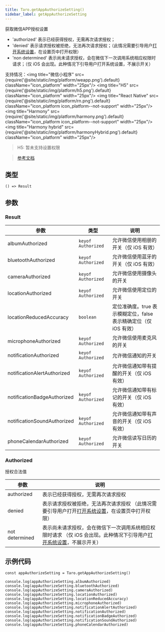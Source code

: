 ```yaml
---
title: Taro.getAppAuthorizeSetting()
sidebar_label: getAppAuthorizeSetting
---
```


获取微信APP授权设置

- 'authorized' 表示已经获得授权，无需再次请求授权；
- 'denied' 表示请求授权被拒绝，无法再次请求授权；（此情况需要引导用户[打开系统设置](https://developers.weixin.qq.com/miniprogram/dev/api/base/system/wx.openAppAuthorizeSetting.html)，在设置页中打开权限）
- 'non determined' 表示尚未请求授权，会在微信下一次调用系统相应权限时请求；（仅 iOS 会出现。此种情况下引导用户打开系统设置，不展示开关）

支持情况：<img title="微信小程序" src={require('@site/static/img/platform/weapp.png').default} className="icon_platform" width="25px"/> <img title="H5" src={require('@site/static/img/platform/h5.png').default} className="icon_platform" width="25px"/> <img title="React Native" src={require('@site/static/img/platform/rn.png').default} className="icon_platform icon_platform--not-support" width="25px"/> <img title="Harmony" src={require('@site/static/img/platform/harmony.png').default} className="icon_platform icon_platform--not-support" width="25px"/> <img title="Harmony hybrid" src={require('@site/static/img/platform/harmonyHybrid.png').default} className="icon_platform" width="25px"/>

> H5: 暂未支持设置权限

> [参考文档](https://developers.weixin.qq.com/miniprogram/dev/api/base/system/wx.getAppAuthorizeSetting.html)

## 类型

```tsx
() => Result
```

## 参数

### Result

| 参数 | 类型 | 说明 |
| --- | --- | --- |
| albumAuthorized | `keyof Authorized` | 允许微信使用相册的开关（仅 iOS 有效） |
| bluetoothAuthorized | `keyof Authorized` | 允许微信使用蓝牙的开关（仅 iOS 有效） |
| cameraAuthorized | `keyof Authorized` | 允许微信使用摄像头的开关 |
| locationAuthorized | `keyof Authorized` | 允许微信使用定位的开关 |
| locationReducedAccuracy | `boolean` | 定位准确度。true 表示模糊定位，false 表示精确定位（仅 iOS 有效） |
| microphoneAuthorized | `keyof Authorized` | 允许微信使用麦克风的开关 |
| notificationAuthorized | `keyof Authorized` | 允许微信通知的开关 |
| notificationAlertAuthorized | `keyof Authorized` | 允许微信通知带有提醒的开关（仅 iOS 有效） |
| notificationBadgeAuthorized | `keyof Authorized` | 允许微信通知带有标记的开关（仅 iOS 有效） |
| notificationSoundAuthorized | `keyof Authorized` | 允许微信通知带有声音的开关（仅 iOS 有效） |
| phoneCalendarAuthorized | `keyof Authorized` | 允许微信读写日历的开关 |

### Authorized

授权合法值

| 参数 | 说明 |
| --- | --- |
| authorized | 表示已经获得授权，无需再次请求授权 |
| denied | 表示请求授权被拒绝，无法再次请求授权 （此情况需要引导用户打开[打开系统设置](https://developers.weixin.qq.com/miniprogram/dev/api/base/system/wx.openAppAuthorizeSetting.html)，在设置页中打开权限） |
| not determined | 表示尚未请求授权，会在微信下一次调用系统相应权限时请求 （仅 iOS 会出现。此种情况下引导用户[打开系统设置](https://developers.weixin.qq.com/miniprogram/dev/api/base/system/wx.openAppAuthorizeSetting.html)，不展示开关） |

## 示例代码

```tsx
const appAuthorizeSetting = Taro.getAppAuthorizeSetting()

console.log(appAuthorizeSetting.albumAuthorized)
console.log(appAuthorizeSetting.bluetoothAuthorized)
console.log(appAuthorizeSetting.cameraAuthorized)
console.log(appAuthorizeSetting.locationAuthorized)
console.log(appAuthorizeSetting.locationReducedAccuracy)
console.log(appAuthorizeSetting.microphoneAuthorized)
console.log(appAuthorizeSetting.notificationAlertAuthorized)
console.log(appAuthorizeSetting.notificationAuthorized)
console.log(appAuthorizeSetting.notificationBadgeAuthorized)
console.log(appAuthorizeSetting.notificationSoundAuthorized)
console.log(appAuthorizeSetting.phoneCalendarAuthorized)
```
